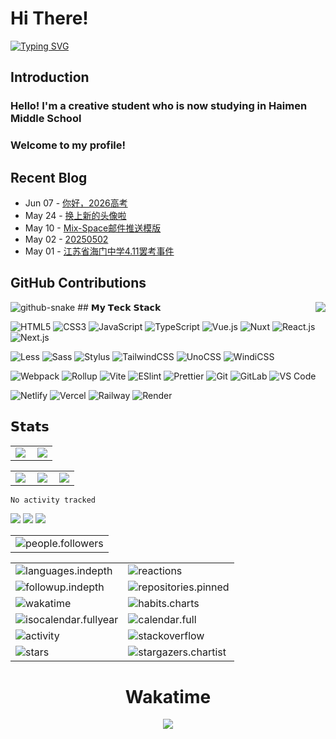 # Hi There!

[![Typing SVG](https://readme-typing-svg.demolab.com?font=Fira+Code&weight=500&size=50&duration=2500&pause=800&center=true&multiline=true&repeat=false&width=900&height=180&lines=I%E2%80%99m+Teror+Fox;A+student+love+code+and+life)](https://git.io/typing-svg)

## Introduction
### Hello! I'm a creative student who is now studying in Haimen Middle School

### Welcome to my profile!
## Recent Blog
<!-- feed start -->
- Jun 07 - [你好，2026高考](https://blog.trfox.top/notes/7)
- May 24 - [换上新的头像啦](https://blog.trfox.top/notes/6)
- May 10 - [Mix-Space邮件推送模版](https://blog.trfox.top/posts/develope/mix-space-email-push-template)
- May 02 - [20250502](https://blog.trfox.top/notes/5)
- May 01 - [江苏省海门中学4.11罢考事件](https://blog.trfox.top/posts/schmooze/jiangsu-haimen-middle-school-411-boycott-event)
<!-- feed end -->
## GitHub Contributions
<picture>
  <source media="(prefers-color-scheme: dark)" srcset="https://cdn.jsdelivr.net/gh/sysfox/sysfox@output/github-contribution-grid-snake.svg" />
  <source media="(prefers-color-scheme: light)" srcset="https://cdn.jsdelivr.net/gh/sysfox/sysfox@output/github-contribution-grid-snake.svg" />
  <img alt="github-snake" src="https://cdn.jsdelivr.net/gh/sysfox/sysfox@output/github-contribution-grid-snake.svg" />
</picture>
 <img align="right" src="https://github-readme-stats.yt-blog.top/api?username=sysfox&show_icons=true&show=reviews,discussions_started,discussions_answered,prs_merged,prs_merged_percentage&include_all_commits=true&rank_icon=percentile" />
## 𝗠𝘆 𝗧𝗲𝗰𝗸 𝗦𝘁𝗮𝗰𝗸

![HTML5](https://img.shields.io/badge/-HTML5-%23E44D27?style=flat-square&logo=html5&logoColor=ffffff)
![CSS3](https://img.shields.io/badge/-CSS3-%231572B6?style=flat-square&logo=css3)
![JavaScript](https://img.shields.io/badge/-JavaScript-%23F7DF1C?style=flat-square&logo=javascript&logoColor=000000&labelColor=%23F7DF1C&color=%23FFCE5A)
![TypeScript](https://img.shields.io/badge/-TypeScript-007ACC?style=flat-square&logo=typescript&logoColor=white)
![Vue.js](https://img.shields.io/badge/-Vue.js-%232c3e50?style=flat-square&logo=vuedotjs)
![Nuxt](https://img.shields.io/badge/-Nuxt.js-%23282C34?style=flat-square&logo=nuxtdotjs)
![React.js](https://img.shields.io/badge/-React.js-%23282C34?style=flat-square&logo=react)
![Next.js](https://img.shields.io/badge/-Next.js-%23000000?style=flat-square&logo=nextdotjs)

![Less](https://img.shields.io/badge/-Less-%231d365d?style=flat-square&logo=less&logoColor=ffffff)
![Sass](https://img.shields.io/badge/-Sass-%23CC6699?style=flat-square&logo=sass&logoColor=ffffff)
![Stylus](https://img.shields.io/badge/-Stylus-%23333333?style=flat-square&logo=stylus)
![TailwindCSS](https://img.shields.io/badge/-TailwindCSS-%231a202c?style=flat-square&logo=tailwind-css)
![UnoCSS](https://img.shields.io/badge/-UnoCSS-%23333333?style=flat-square&logo=unocss)
![WindiCSS](https://img.shields.io/badge/-WindiCSS-%23000000?style=flat-square&logo=tailwind-css&&logoColor=48B0F1)

![Webpack](https://img.shields.io/badge/-Webpack-%232C3A42?style=flat-square&logo=webpack)
![Rollup](https://img.shields.io/badge/-Rollup-%23EC4A3F?style=flat-square&logo=rollupdotjs&logoColor=ffffff)
![Vite](https://img.shields.io/badge/-Vite-%23646CFF?style=flat-square&logo=vite&logoColor=ffffff)
![ESlint](https://img.shields.io/badge/-ESLint-%234B32C3?style=flat-square&logo=eslint)
![Prettier](https://img.shields.io/badge/-Prettier-%23F7B93E?style=flat-square&logo=prettier&logoColor=ffffff)
![Git](https://img.shields.io/badge/-Git-%23F05032?style=flat-square&logo=git&logoColor=%23ffffff)
![GitLab](https://img.shields.io/badge/-GitLab-FCA121?style=flat-square&logo=gitlab)
![VS Code](https://img.shields.io/badge/-VSCode-%23007ACC?style=flat-square&logo=visual-studio-code)

![Netlify](https://img.shields.io/badge/-Netlify-%2300C7B7?style=flat-square&logo=netlify&logoColor=ffffff)
![Vercel](https://img.shields.io/badge/-Vercel-%23ffffff?style=flat-square&logo=vercel&logoColor=000000)
![Railway](https://img.shields.io/badge/-Railway-%230B0D0E?style=flat-square&logo=railway)
![Render](https://img.shields.io/badge/-Render-%2346E3B7?style=flat-square&logo=render&logoColor=ffffff)

## 𝗦𝘁𝗮𝘁𝘀
<table>
    <tr>
        <td >
            <center><img src="https://p.trfox.top/https://github-readme-stats.vercel.app/api?username=sysfox&show_icons=true&hide_border=true&theme=chartreuse-dark" ></center>
        </td>
        <td >
            <center><img src="https://p.trfox.top/https://github-profile-summary-cards.vercel.app/api/cards/profile-details?username=sysfox&theme=github_dark&show_icons=true" align="right" /></center>
        </td>
    </tr>
</table>

<table>
    <tr>
        <td >
            <center><img src="https://p.trfox.top/http://github-profile-summary-cards.vercel.app/api/cards/repos-per-language?username=sysfox&theme=vue" ></center>
        </td>
        <td >
            <center><img src="https://p.trfox.top/http://github-profile-summary-cards.vercel.app/api/cards/productive-time?username=sysfox&theme=github&utcOffset=8" align="right" /></center>
        </td>
        <td >
            <center><img src="https://p.trfox.top/http://github-profile-summary-cards.vercel.app/api/cards/most-commit-language?username=sysfox&theme=vue" align="right" /></center>
        </td>
    </tr>
</table>

<!--START_SECTION:waka-->

```txt
No activity tracked
```

<!--END_SECTION:waka-->

<!-- github-readme-streak-stats 连续提交代码天数记录 -->

<picture>
  <source media="(prefers-color-scheme: dark)" srcset="https://github-readme-streak-stats.herokuapp.com/?user=sysfox&theme=dark&hide_border=true" />
  <source media="(prefers-color-scheme: light)" srcset="https://github-readme-streak-stats.herokuapp.com/?user=sysfox&theme=light&hide_border=true" />
  <img src="https://github-readme-streak-stats.herokuapp.com/?user=sysfox&theme=dark&hide_border=true" />
</picture>

<!-- metrics 基础资料 -->
<img src="https://cdn.jsdelivr.net/gh/sysfox/sysfox@main/github-metrics/base.svg" />
<!-- profile-3d-contrib 3D 贡献图-->
<picture>
  <source media="(prefers-color-scheme: dark)" srcset="https://cdn.jsdelivr.net/gh/sysfox/sysfox/profile-3d-contrib/profile-night-rainbow.svg" />
  <source media="(prefers-color-scheme: light)" srcset="https://cdn.jsdelivr.net/gh/sysfox/sysfox/profile-3d-contrib/profile-gitblock.svg" />
  <img src="https://cdn.jsdelivr.net/gh/sysfox/sysfox/profile-3d-contrib/profile-night-rainbow.svg" />
</picture>

</div>


<!-- GitHub metrics 信息指标 -->
<div align="center">

<!-- first form 第一个表格 -->
<table>
  <tr>
    <td><img src="https://cdn.jsdelivr.net/gh/sysfox/sysfox/github-metrics/people.followers.svg" alt="people.followers" /></td>
  </tr>
</table>

<!-- second form 第二个表格 -->
<table>
  <tr>
    <td><img src="https://cdn.jsdelivr.net/gh/sysfox/sysfox/github-metrics/languages.indepth.svg" alt="languages.indepth" /></td>
    <td><img src="https://cdn.jsdelivr.net/gh/sysfox/sysfox/github-metrics/reactions.svg" alt="reactions" /></td>
  </tr>
  <tr>
    <td><img src="https://cdn.jsdelivr.net/gh/sysfox/sysfox/github-metrics/followup.indepth.svg" alt="followup.indepth" /></td>
    <td><img src="https://cdn.jsdelivr.net/gh/sysfox/sysfox/github-metrics/repositories.pinned.svg" alt="repositories.pinned" /></td>
  </tr>
  <tr>
    <td><img src="https://cdn.jsdelivr.net/gh/sysfox/sysfox/github-metrics/wakatime.svg" alt="wakatime" /></td>
    <td><img src="https://cdn.jsdelivr.net/gh/sysfox/sysfoxsysfox/sysfox/github-metrics/habits.charts.svg" alt="habits.charts" /></td>
  </tr>
  <tr>
    <td><img src="https://cdn.jsdelivr.net/gh/sysfox/sysfox/github-metrics/isocalendar.fullyear.svg" alt="isocalendar.fullyear" /></td>
    <td><img src="https://cdn.jsdelivr.net/gh/sysfox/sysfox/github-metrics/calendar.full.svg" alt="calendar.full" /></td>
  </tr>
  <tr>
    <td><img src="https://cdn.jsdelivr.net/gh/sysfox/sysfox/github-metrics/activity.svg" alt="activity" /></td>
    <td><img src="https://cdn.jsdelivr.net/gh/sysfox/sysfox/github-metrics/stackoverflow.svg" alt="stackoverflow" /></td>
  </tr>
  <tr>
    <td><img src="https://cdn.jsdelivr.net/gh/sysfox/sysfox/github-metrics/stars.svg" alt="stars" /></td>
    <td><img src="https://cdn.jsdelivr.net/gh/sysfox/sysfox/github-metrics/stargazers.chartist.svg" alt="stargazers.chartist" /></td>
  </tr>
</table>

# Wakatime 

<a href="https://wakatime.com"><img src="https://wakatime.com/share/@sysfox/2bf692dd-4885-4d2f-b2c4-de0d6add977c.png" /></a>
